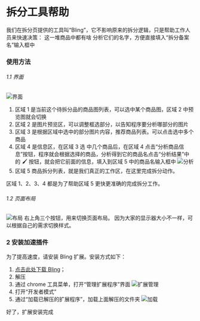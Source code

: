 # 拆分工具帮助

我们在拆分页提供的工具叫“Bling”，它不影响原来的拆分逻辑，只是帮助工作人员来快速决策：
这一堆商品中都有啥
分析它们的名字，方便直接填入“拆分备案名”输入框中

### 使用方法

###### 1.1 界面

![界面](https://s4.wandougongzhu.cn/s/c8/eb11f9f70094eaeb40c5989ec8d71941_d71941.png)

1. 区域 1 是当前这个待拆分品的商品图列表，可以选中某个商品图，区域 2 中预览图就会切换
2. 区域 2 是图片预览区，可以调整框选部分，以告知程序要分析哪部分的图片
3. 区域 3 是根据区域中选中的部分图片内容，推荐商品列表。可以点击选中多个商品
4. 区域 4 是信息区，在区域 3 选 中几个商品后，在区域 4 点击“分析商品信息”按钮，程序就会根据选择的商品，分析得到它的商品名点击“分析结果”中的 🖌️ 按钮，就会把它前面的信息，填入到区域 5 中的商品名输入框中
   ![分析](https://s2.wandougongzhu.cn/s/fe/c6a3975be529708c68018729fe4c3714_4c3714.png)
5. 区域 5 商品拆分列表，就是我们真正的工作区，在这里完成拆分动作。

区域 1、2、3、4 都是为了帮助区域 5 更快更准确的完成拆分工作。

###### 1.2 页面布局

![布局](https://s3.52ritao.cn/s/ee/884e70ddd436c32393683eb4ee0242e0_0242e0.png)
右上角三个按钮，用来切换页面布局。
因为大家的显示器大小不一样，可以根据自己的需求切换样式。

### 2 安装加速插件

为了提高速度，请安装 Bling 扩展。安装方式如下：

1. [点击此处下载 Bling](https://github.com/inagora/bling/releases/download/v1.0.1/v1.0.1.zip)；
2. 解压
3. 通过 chrome 工具菜单，打开“管理扩展程序”界面
   ![扩展管理](https://s3.52ritao.cn/s/4a/ae2e20a0aa21f0eb4d2cc8f64adc310a_dc310a.png)
4. 打开“开发者模式”
5. 通过“加载已解压的扩展程序”，加载上面解压的文件夹
   ![加载](https://s2.wandougongzhu.cn/s/28/e8df96932d032bf5686e9ff8288d7adc_8d7adc.png)

好了，扩展安装完成
